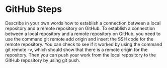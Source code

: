 # GitHub Steps

Describe in your own words how to establish a connection between a local repository and a remote repository on GitHub.
To establish a connection between a local repository and a remote repository on GitHub, you need to use the command git remote add origin and insert the SSH code for the remote repository. You can check to see if it worked by using the command git remote -v, which should show that there is a remote origin for the repository. Then you can push your work from the local repository to the GitHub repository by using git push.